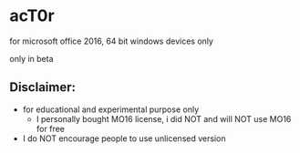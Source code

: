 # acT0r
for microsoft office 2016, 64 bit windows devices only

only in beta



## Disclaimer:
- for educational and experimental purpose only
  - I personally bought MO16 license, i did NOT and will NOT use MO16 for free
- I do NOT encourage people to use unlicensed version 
  
